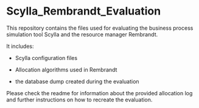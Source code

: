 # Scylla_Rembrandt_Evaluation
This repository contains the files used for evaluating the business process simulation tool Scylla and the resource manager Rembrandt.

It includes:

- Scylla configuration files

- Allocation algorithms used in Rembrandt

- the database dump created during the evaluation


Please check the readme for information about the provided allocation log and further instructions on how to recreate the evaluation.
